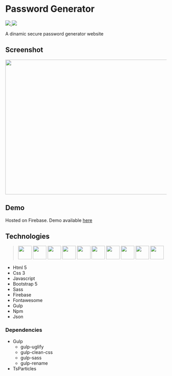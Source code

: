 # Password Generator

<a href="https://forgepass.web.app">
  <img src="https://img.shields.io/static/v1?label=host&message=Firebase&color=orange&logo=firebase"/>
</a>
<a href="https://getbootstrap.com">
  <img src="https://img.shields.io/static/v1?label=bootstrap&message=5&color=green&logo=bootstrap"/>
</a>

A dinamic secure password generator website

## Screenshot
<img src="https://raw.githubusercontent.com/neemiassgc/front-end/main/password-generator/Screenshot.png" width="800" height="420"/>

## Demo
Hosted on Firebase. Demo available [here](https://forgepass.web.app)

## Technologies
> <img height="42" width="42" src="https://static-content-c7a9e.firebaseapp.com/icons/svg/html5.svg"/>
> <img height="42" width="42" src="https://static-content-c7a9e.firebaseapp.com/icons/svg/css3.svg"/>
> <img height="42" width="42" src="https://static-content-c7a9e.firebaseapp.com/icons/svg/sass.svg"/>
> <img height="42" width="42" src="https://static-content-c7a9e.firebaseapp.com/icons/svg/javascript.svg"/>
> <img height="42" width="42" src="https://static-content-c7a9e.firebaseapp.com/icons/svg/bootstrap.svg"/>
> <img height="42" width="42" src="https://static-content-c7a9e.firebaseapp.com/icons/svg/firebase.svg"/>
> <img height="42" width="42" src="https://static-content-c7a9e.firebaseapp.com/icons/svg/fontawesome.svg"/>
> <img height="42" width="42" src="https://static-content-c7a9e.firebaseapp.com/icons/svg/gulp.svg"/>
> <img height="42" width="42" src="https://static-content-c7a9e.firebaseapp.com/icons/svg/npm.svg"/>
> <img height="42" width="42" src="https://static-content-c7a9e.firebaseapp.com/icons/svg/json.svg"/>

- Html 5
- Css 3
- Javascript
- Bootstrap 5
- Sass
- Firebase
- Fontawesome
- Gulp
- Npm
- Json

### Dependencies
- Gulp
  - gulp-uglify
  - gulp-clean-css
  - gulp-sass
  - gulp-rename
- TsParticles
